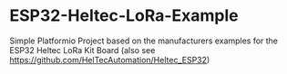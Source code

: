 # ESP32-Heltec-LoRa-Example
Simple Platformio Project based on the manufacturers examples for the ESP32 Heltec LoRa Kit Board
(also see https://github.com/HelTecAutomation/Heltec_ESP32)
